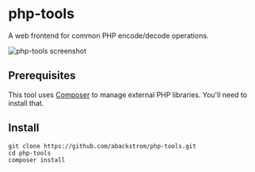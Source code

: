 # php-tools

A web frontend for common PHP encode/decode operations.

![php-tools screenshot](http://objects.dreamhost.com/sixohthree/php-tools.1374806160.png)

## Prerequisites

This tool uses [Composer](http://getcomposer.org) to manage external PHP
libraries.  You'll need to install that.

## Install

    git clone https://github.com/abackstrom/php-tools.git
    cd php-tools
    composer install
